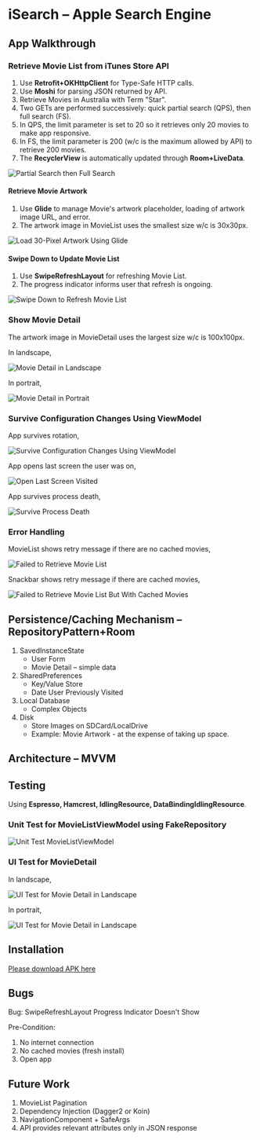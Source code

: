 # iSearch – Apple Search Engine

## App Walkthrough

### Retrieve Movie List from iTunes Store API

1. Use **Retrofit+OKHttpClient** for Type-Safe HTTP calls.
2. Use **Moshi** for parsing JSON returned by API.
3. Retrieve Movies in Australia with Term "Star".
4. Two GETs are performed successively: quick partial search (QPS), then full search (FS).
4. In QPS, the limit parameter is set to 20 so it retrieves only 20 movies to make app responsive.
5. In FS, the limit parameter is 200 (w/c is the maximum allowed by API) to retrieve 200 movies.
6. The **RecyclerView** is automatically updated through **Room+LiveData**.

![Partial Search then Full Search](https://raw.githubusercontent.com/biinui/iSearch/master/blob/assets/partialSearch_thenFullSearch.gif?raw=true)

#### Retrieve Movie Artwork

1. Use **Glide** to manage Movie's artwork placeholder, loading of artwork image URL, and error.
2. The artwork image in MovieList uses the smallest size w/c is 30x30px.

![Load 30-Pixel Artwork Using Glide](https://raw.githubusercontent.com/biinui/iSearch/master/blob/assets/loadArtwork30_usingGlide.gif?raw=true)

#### Swipe Down to Update Movie List

1. Use **SwipeRefreshLayout** for refreshing Movie List.
2. The progress indicator informs user that refresh is ongoing.

![Swipe Down to Refresh Movie List](https://raw.githubusercontent.com/biinui/iSearch/master/blob/assets/swipeToRefresh.gif?raw=true)

### Show Movie Detail

The artwork image in MovieDetail uses the largest size w/c is 100x100px.

In landscape,

![Movie Detail in Landscape](https://raw.githubusercontent.com/biinui/iSearch/master/blob/assets/movieDetail_landscape.gif?raw=true)

In portrait,

![Movie Detail in Portrait](https://raw.githubusercontent.com/biinui/iSearch/master/blob/assets/movieDetail_portrait.gif?raw=true)

### Survive Configuration Changes Using ViewModel

App survives rotation,

![Survive Configuration Changes Using ViewModel](https://raw.githubusercontent.com/biinui/iSearch/master/blob/assets/surviveConfigchanges_usingViewModel.gif?raw=true)

App opens last screen the user was on,

![Open Last Screen Visited](https://raw.githubusercontent.com/biinui/iSearch/master/blob/assets/openLastScreenVisited.gif?raw=true)

App survives process death,

![Survive Process Death](https://raw.githubusercontent.com/biinui/iSearch/master/blob/assets/surviveProcessDeath.gif?raw=true)

### Error Handling

MovieList shows retry message if there are no cached movies,

![Failed to Retrieve Movie List](https://raw.githubusercontent.com/biinui/iSearch/master/blob/assets/failedToRetrieve_noCachedMovies.gif?raw=true)

Snackbar shows retry message if there are cached movies,

![Failed to Retrieve Movie List But With Cached Movies](https://raw.githubusercontent.com/biinui/iSearch/master/blob/assets/failedToRetrieve_withCachedMovies.gif?raw=true)

## Persistence/Caching Mechanism – **RepositoryPattern+Room**

1. SavedInstanceState
    * User Form
    * Movie Detail – simple data
2. SharedPreferences
    * Key/Value Store  
    * Date User Previously Visited
3. Local Database
    * Complex Objects
4. Disk
    * Store Images on SDCard/LocalDrive
    * Example: Movie Artwork - at the expense of taking up space.

## Architecture – MVVM

## Testing

Using **Espresso, Hamcrest, IdlingResource, DataBindingIdlingResource**.

### Unit Test for MovieListViewModel using FakeRepository

![Unit Test MovieListViewModel](https://raw.githubusercontent.com/biinui/iSearch/master/blob/assets/unitTest_movieListViewModel.gif?raw=true)

### UI Test for MovieDetail

In landscape, 

![UI Test for Movie Detail in Landscape](https://raw.githubusercontent.com/biinui/iSearch/master/blob/assets/uiTest_movieDetail_landscape.gif?raw=true)

In portrait, 

![UI Test for Movie Detail in Landscape](https://raw.githubusercontent.com/biinui/iSearch/master/blob/assets/uiTest_movieDetail_portrait.gif?raw=true)

## Installation

[Please download APK here](https://drive.google.com/drive/folders/1OhuWoN_Ewxi3Cc-hexhLkI2c6L-hb6vf)

## Bugs

Bug: SwipeRefreshLayout Progress Indicator Doesn't Show

Pre-Condition:
1. No internet connection
2. No cached movies (fresh install)
3. Open app

## Future Work

1. MovieList Pagination
2. Dependency Injection (Dagger2 or Koin)
3. NavigationComponent + SafeArgs
4. API provides relevant attributes only in JSON response



